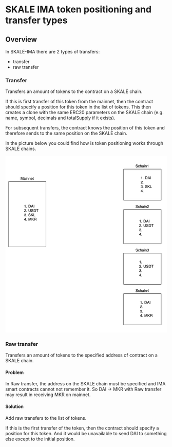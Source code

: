 <!-- SPDX-License-Identifier: (AGPL-3.0-only OR CC-BY-4.0) -->

# SKALE IMA token positioning and transfer types

## Overview

In SKALE-IMA there are 2 types of transfers:

-   transfer
-   raw transfer

### Transfer

Transfers an amount of tokens to the contract on a SKALE chain.

If this is first transfer of this token from the mainnet, then the contract should specify a position for this token in the list of tokens.  This then creates a clone with the same ERC20 parameters on the SKALE chain (e.g. name, symbol, decimals and totalSupply if it exists).

For subsequent transfers, the contract knows the position of this token and therefore sends to the same position on the SKALE chain.

In the picture below you could find how is token positioning works through SKALE chains.

![SKALE IMA Token positioning](./IMA-token-positioning.png)

### Raw transfer

Transfers an amount of tokens to the specified address of contract on a SKALE chain.

#### Problem

In Raw transfer, the address on the SKALE chain must be specified and IMA smart contracts cannot not remember it. So DAI → MKR with Raw transfer may result in receiving MKR on mainnet.

#### Solution

Add raw transfers to the list of tokens.

If this is the first transfer of the token, then the contract should specify a position for this token. And it would be unavailable to send DAI to something else except to the initial position.
